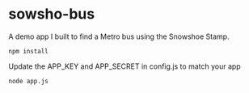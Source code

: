 sowsho-bus
============

A demo app I built to find a Metro bus using the Snowshoe Stamp.

	npm install

Update the APP_KEY and APP_SECRET in config.js to match your app

	node app.js

